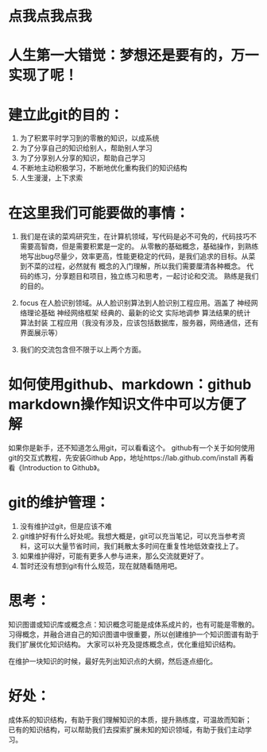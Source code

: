 # 点我点我点我
# 人生第一大错觉：梦想还是要有的，万一实现了呢！

# 建立此git的目的：
1. 为了积累平时学习到的零散的知识，以成系统
2. 为了分享自己的知识给别人，帮助别人学习
3. 为了分享别人分享的知识，帮助自己学习
4. 不断地主动积极学习，不断地优化重构我们的知识结构
5. 人生漫漫，上下求索

# 在这里我们可能要做的事情：
1. 我们是在读的菜鸡研究生，在计算机领域，写代码是必不可免的，代码技巧不需要高智商，但是需要积累是一定的。
从零散的基础概念，基础操作，到熟练地写出bug尽量少，效率更高，性能更稳定的代码，是我们追求的目标。从菜到不菜的过程，必然就有
概念的入门理解，所以我们需要厘清各种概念。
代码的练习，分享题目和项目，独立练习和思考，一起讨论和交流。
熟练是我们的目的。

2. focus 在人脸识别领域。从人脸识别算法到人脸识别工程应用。涵盖了
神经网络理论基础
神经网络框架
经典的、最新的论文
实际地调参
算法结果的统计
算法封装
工程应用（我没有涉及，应该包括数据库，服务器，网络通信，还有界面展示等）

3. 我们的交流包含但不限于以上两个方面。

# 如何使用github、markdown：github markdown操作知识文件中可以方便了解
如果你是新手，还不知道怎么用git，可以看看这个。
github有一个关于如何使用git的交互式教程，先安装Github App，地址https://lab.github.com/install
再看看《Introduction to Github》。

# git的维护管理：
1. 没有维护过git，但是应该不难
2. git维护好有什么好处呢。我想大概是，git可以充当笔记，可以充当参考资料，这可以大量节省时间，我们耗散太多时间在重复性地低效查找上了。
3. 如果维护得好，可能有更多人参与进来，那么交流就更好了。
4. 暂时还没有想到git有什么规范，现在就随看随用吧。

# 思考：
知识图谱或知识库或概念点：知识概念可能是成体系成片的，也有可能是零散的。习得概念，并融合进自己的知识图谱中很重要，所以创建维护一个知识图谱有助于我们扩展优化知识结构。
大家可以补充及提炼概念点，优化重组知识结构。

在维护一块知识的时候，最好先列出知识点的大纲，然后逐点细化。


# 好处：
成体系的知识结构，有助于我们理解知识的本质，提升熟练度，可温故而知新；
已有的知识结构，可以帮助我们去探索扩展未知的知识领域，有助于我们主动学习。


